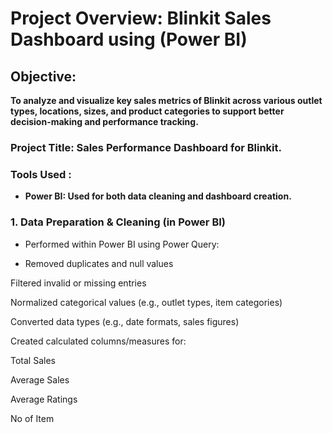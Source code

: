 # Project Overview: Blinkit Sales Dashboard using (Power BI)

## Objective:
**To analyze and visualize key sales metrics of Blinkit across various outlet types, locations, sizes, and product categories to support better decision-making and performance tracking.**

### Project Title: Sales Performance Dashboard for Blinkit.

### Tools Used :
- **Power BI: Used for both data cleaning and dashboard creation.**

### 1. Data Preparation & Cleaning (in Power BI)

- Performed within Power BI using Power Query:

- Removed duplicates and null values

Filtered invalid or missing entries

Normalized categorical values (e.g., outlet types, item categories)

Converted data types (e.g., date formats, sales figures)

Created calculated columns/measures for:

Total Sales

Average Sales

Average Ratings

No of Item
